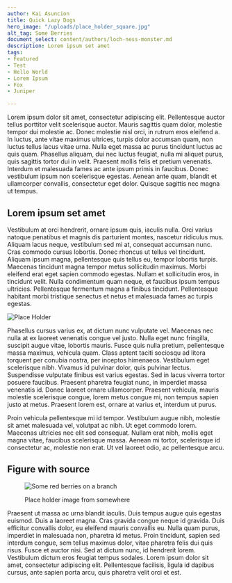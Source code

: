 ```yaml
---
author: Kai Asuncion
title: Quick Lazy Dogs
hero_image: "/uploads/place_holder_square.jpg"
alt_tag: Some Berries
document_select: content/authors/loch-ness-monster.md
description: Lorem ipsum set amet
tags:
- Featured
- Test
- Hello World
- Lorem Ipsum
- Fox
- Juniper

---
```

Lorem ipsum dolor sit amet, consectetur adipiscing elit. Pellentesque auctor tellus porttitor velit scelerisque auctor. Mauris sagittis quam dolor, molestie tempor dui molestie ac. Donec molestie nisl orci, in rutrum eros eleifend a. In luctus, ante vitae maximus ultrices, turpis dolor accumsan quam, non luctus tellus lacus vitae urna. Nulla eget massa ac purus tincidunt luctus ac quis quam. Phasellus aliquam, dui nec luctus feugiat, nulla mi aliquet purus, quis sagittis tortor dui in velit. Praesent mollis felis et pretium venenatis. Interdum et malesuada fames ac ante ipsum primis in faucibus. Donec vestibulum ipsum non scelerisque egestas. Aenean ante quam, blandit et ullamcorper convallis, consectetur eget dolor. Quisque sagittis nec magna ut tempus.

## Lorem ipsum set amet

Vestibulum at orci hendrerit, ornare ipsum quis, iaculis nulla. Orci varius natoque penatibus et magnis dis parturient montes, nascetur ridiculus mus. Aliquam lacus neque, vestibulum sed mi at, consequat accumsan nunc. Cras commodo cursus lobortis. Donec rhoncus ut tellus vel tincidunt. Aliquam ipsum magna, pellentesque quis tellus eu, tempor lobortis turpis. Maecenas tincidunt magna tempor metus sollicitudin maximus. Morbi eleifend erat eget sapien commodo egestas. Nullam et sollicitudin eros, in tincidunt velit. Nulla condimentum quam neque, et faucibus ipsum tempus ultricies. Pellentesque fermentum magna a finibus tincidunt. Pellentesque habitant morbi tristique senectus et netus et malesuada fames ac turpis egestas.

![Place Holder](/uploads/place_holder_landscape.jpg "Place Holder")

Phasellus cursus varius ex, at dictum nunc vulputate vel. Maecenas nec nulla at ex laoreet venenatis congue vel justo. Nulla eget nunc fringilla, suscipit augue vitae, lobortis mauris. Fusce quis nulla pretium, pellentesque massa maximus, vehicula quam. Class aptent taciti sociosqu ad litora torquent per conubia nostra, per inceptos himenaeos. Vestibulum eget scelerisque nibh. Vivamus id pulvinar dolor, quis pulvinar lectus. Suspendisse vulputate finibus est varius egestas. Sed in lacus viverra tortor posuere faucibus. Praesent pharetra feugiat nunc, in imperdiet massa venenatis id. Donec laoreet ornare ullamcorper. Praesent vehicula, mauris molestie scelerisque congue, lorem metus congue mi, non tempus sapien justo at metus. Praesent lorem est, ornare at varius et, interdum ut purus.

Proin vehicula pellentesque mi id tempor. Vestibulum augue nibh, molestie sit amet malesuada vel, volutpat ac nibh. Ut eget commodo lorem. Maecenas ultricies nec elit sed consequat. Nullam erat nibh, mollis eget magna vitae, faucibus scelerisque massa. Aenean mi tortor, scelerisque id consectetur ac, molestie non erat. Ut vel laoreet odio, ac pellentesque arcu.

## Figure with source

<figure>

![Some red berries on a branch](/uploads/_mg_2651.jpg "Berries")

<figcaption>Place holder image from somewhere</figcaption>

</figure>

Praesent ut massa ac urna blandit iaculis. Duis tempus augue quis egestas euismod. Duis a laoreet magna. Cras gravida congue neque id gravida. Duis efficitur convallis dolor, eu eleifend mauris convallis eu. Nulla quam purus, imperdiet in malesuada non, pharetra id metus. Proin tincidunt, sapien sed interdum congue, sem tellus maximus dolor, vitae pharetra felis dui quis risus. Fusce et auctor nisi. Sed at dictum nunc, id hendrerit lorem. Vestibulum dictum eros feugiat tempus sodales. Lorem ipsum dolor sit amet, consectetur adipiscing elit. Pellentesque facilisis, ligula id dapibus cursus, ante sapien porta arcu, quis pharetra velit orci et est.